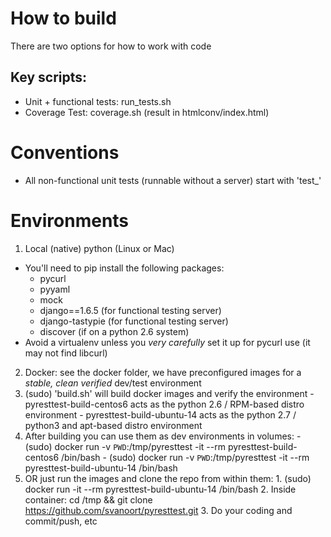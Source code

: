 # How to build

There are two options for how to work with code

## Key scripts:
- Unit + functional tests: run_tests.sh
- Coverage Test: coverage.sh (result in htmlconv/index.html)

# Conventions
- All non-functional unit tests (runnable without a server) start with 'test_'

# Environments
1. Local (native) python (Linux or Mac)
  - You'll need to pip install the following packages:
    + pycurl
    + pyyaml
    + mock
    + django==1.6.5 (for functional testing server)
    + django-tastypie (for functional testing server)
    + discover (if on a python 2.6 system)
  - Avoid a virtualenv unless you *very carefully* set it up for pycurl use (it may not find libcurl)

2. Docker: see the docker folder, we have preconfigured images for a *stable, clean verified* dev/test environment 
  1. (sudo) 'build.sh' will build docker images and verify the environment
    - pyresttest-build-centos6 acts as the python 2.6 / RPM-based distro environment
    - pyresttest-build-ubuntu-14 acts as the python 2.7 / python3 and apt-based distro environment
  2. After building you can use them as dev environments in volumes:
    - (sudo) docker run -v `PWD`:/tmp/pyresttest -it --rm pyresttest-build-centos6 /bin/bash
    - (sudo) docker run -v `PWD`:/tmp/pyresttest -it --rm pyresttest-build-ubuntu-14 /bin/bash
  3. OR just run the images and clone the repo from within them:
    1. (sudo) docker run -it --rm pyresttest-build-ubuntu-14 /bin/bash
    2. Inside container: cd /tmp && git clone https://github.com/svanoort/pyresttest.git
    3. Do your coding and commit/push, etc